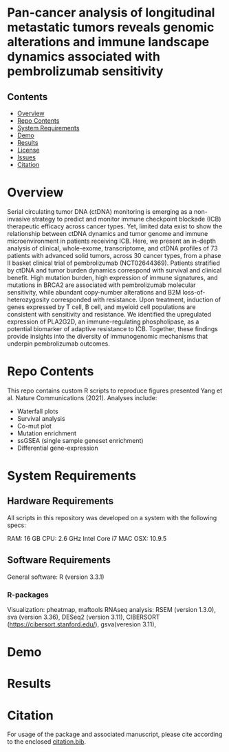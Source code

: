 # Pan-cancer analysis of longitudinal metastatic tumors reveals genomic alterations and immune landscape dynamics associated with pembrolizumab sensitivity

## Contents
- [Overview](#overview)
- [Repo Contents](#repo-contents)
- [System Requirements](#system-requirements)
- [Demo](#demo)
- [Results](#results)
- [License](./LICENSE)
- [Issues](https://github.com/pughlab/inspire-genomics/issues)
- [Citation](#citation)

# Overview
Serial circulating tumor DNA (ctDNA) monitoring is emerging as a non-invasive strategy to predict and monitor immune checkpoint blockade (ICB) therapeutic efficacy across cancer types. Yet, limited data exist to show the relationship between ctDNA dynamics and tumor genome and immune microenvironment in patients receiving ICB. Here, we present an in-depth analysis of clinical, whole-exome, transcriptome, and ctDNA profiles of 73 patients with advanced solid tumors, across 30 cancer types, from a phase II basket clinical trial of pembrolizumab (NCT02644369). Patients stratified by ctDNA and tumor burden dynamics correspond with survival and clinical benefit. High mutation burden, high expression of immune signatures, and mutations in BRCA2 are associated with pembrolizumab molecular sensitivity, while abundant copy-number alterations and B2M loss-of-heterozygosity corresponded with resistance. Upon treatment, induction of genes expressed by T cell, B cell, and myeloid cell populations are consistent with sensitivity and resistance. We identified the upregulated expression of PLA2G2D, an immune-regulating phospholipase, as a potential biomarker of adaptive resistance to ICB. Together, these findings provide insights into the diversity of immunogenomic mechanisms that underpin pembrolizumab outcomes.

# Repo Contents
This repo contains custom R scripts to reproduce figures presented Yang et al. Nature Communications (2021). Analyses include: 
- Waterfall plots
- Survival analysis
- Co-mut plot
- Mutation enrichment
- ssGSEA (single sample geneset enrichment)
- Differential gene-expression

# System Requirements
## Hardware Requirements
All scripts in this repository was developed on a system with the following specs:

RAM: 16 GB
CPU: 2.6 GHz Intel Core i7
MAC OSX: 10.9.5

## Software Requirements
General software: R (version 3.3.1)

### R-packages
Visualization: pheatmap, maftools 
RNAseq analysis: RSEM (version 1.3.0), sva (version 3.36), DESeq2 (version 3.11), CIBERSORT (https://cibersort.stanford.edu/), gsva(veresion 3.11),

# Demo
# Results

# Citation
For usage of the package and associated manuscript, please cite according to the enclosed [citation.bib](./citation.bib).
